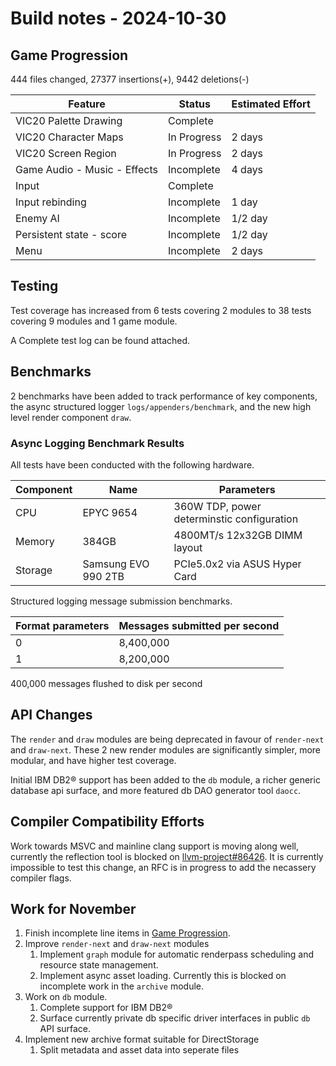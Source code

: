 # Build notes - 2024-10-30

## Game Progression

444 files changed, 27377 insertions(+), 9442 deletions(-)

| Feature                      | Status      | Estimated Effort |
|------------------------------|-------------|------------------|
| VIC20 Palette Drawing        | Complete    |                  |
| VIC20 Character Maps         | In Progress | 2 days           |
| VIC20 Screen Region          | In Progress | 2 days           |
| Game Audio - Music - Effects | Incomplete  | 4 days           |
| Input                        | Complete    |                  |
| Input rebinding              | Incomplete  | 1 day            |
| Enemy AI                     | Incomplete  | 1/2 day          |
| Persistent state - score     | Incomplete  | 1/2 day          |
| Menu                         | Incomplete  | 2 days           |

## Testing

Test coverage has increased from 6 tests covering 2 modules to 38 tests covering 9 modules and 1 game module.

A Complete test log can be found attached.

## Benchmarks

2 benchmarks have been added to track performance of key components, the async structured logger `logs/appenders/benchmark`, and the new high level render component `draw`.

### Async Logging Benchmark Results

All tests have been conducted with the following hardware.

| Component | Name                | Parameters                                 |
|-----------|---------------------|--------------------------------------------|
| CPU       | EPYC 9654           | 360W TDP, power determinstic configuration |
| Memory    | 384GB               | 4800MT/s 12x32GB DIMM layout               |
| Storage   | Samsung EVO 990 2TB | PCIe5.0x2 via ASUS Hyper Card              |

Structured logging message submission benchmarks.

| Format parameters | Messages submitted per second |
|-------------------|-------------------------------|
| 0                 | 8,400,000                     |
| 1                 | 8,200,000                     |

400,000 messages flushed to disk per second

## API Changes

The `render` and `draw` modules are being deprecated in favour of `render-next` and `draw-next`. These 2 new render modules are significantly simpler, more modular, and have higher test coverage.

Initial IBM DB2® support has been added to the `db` module, a richer generic database api surface, and more featured db DAO generator tool `daocc`.

## Compiler Compatibility Efforts

Work towards MSVC and mainline clang support is moving along well, currently the reflection tool is blocked on [llvm-project#86426](https://github.com/llvm/llvm-project/pull/86426). It is currently impossible to test this change, an RFC is in progress to add the necassery compiler flags.

## Work for November

1. Finish incomplete line items in [Game Progression](#game-progression).
2. Improve `render-next` and `draw-next` modules
   1. Implement `graph` module for automatic renderpass scheduling and resource state management.
   2. Implement async asset loading. Currently this is blocked on incomplete work in the `archive` module.
3. Work on `db` module.
   1. Complete support for IBM DB2®
   2. Surface currently private db specific driver interfaces in public `db` API surface.
4. Implement new archive format suitable for DirectStorage
   1. Split metadata and asset data into seperate files
